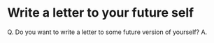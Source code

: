 # Write a letter to your future self
Q. Do you want to write a letter to some future version of yourself?
A.

<!-- {BearID:84C1FDED-14FF-4C3E-B44B-FCC2B3F3991E-37104-0000054DEB0C8AC0} -->

